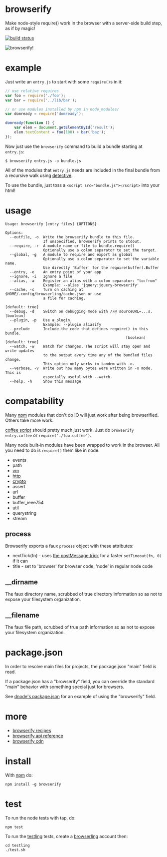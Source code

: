 browserify
==========

Make node-style require() work in the browser with a server-side build step,
as if by magic!

[![build status](https://secure.travis-ci.org/substack/node-browserify.png)](http://travis-ci.org/substack/node-browserify)

![browserify!](http://substack.net/images/browserify/browserify.png)

example
=======

Just write an `entry.js` to start with some `require()`s in it:

````javascript
// use relative requires
var foo = require('./foo');
var bar = require('../lib/bar');

// or use modules installed by npm in node_modules/
var domready = require('domready');

domready(function () {
    var elem = document.getElementById('result');
    elem.textContent = foo(100) + bar('baz');
});
````

Now just use the `browserify` command to build a bundle starting at `entry.js`:

```
$ browserify entry.js -o bundle.js
```

All of the modules that `entry.js` needs are included in the final bundle from a
recursive walk using [detective](https://github.com/substack/node-detective).

To use the bundle, just toss a `<script src="bundle.js"></script>` into your
html!

usage
=====

````
Usage: browserify [entry files] {OPTIONS}

Options:
  --outfile, -o  Write the browserify bundle to this file.
                 If unspecified, browserify prints to stdout.
  --require, -r  A module name or file to bundle.require()
                 Optionally use a colon separator to set the target.
  --global, -g   A module to require and export as global
                 Optionally use a colon separator to set the variable name.
                 Use directly 'Buffer' for the require(buffer).Buffer
  --entry, -e    An entry point of your app
  --ignore, -i   Ignore a file
  --alias, -a    Register an alias with a colon separator: "to:from"
                 Example: --alias 'jquery:jquery-browserify'
  --cache, -c    Turn on caching at $HOME/.config/browserling/cache.json or use
                 a file for caching.
                                                                 [default: true]
  --debug, -d    Switch on debugging mode with //@ sourceURL=...s.     [boolean]
  --plugin, -p   Use a plugin.
                 Example: --plugin aliasify
  --prelude      Include the code that defines require() in this bundle.
                                                      [boolean]  [default: true]
  --watch, -w    Watch for changes. The script will stay open and write updates
                 to the output every time any of the bundled files change.
                 This option only works in tandem with -o.
  --verbose, -v  Write out how many bytes were written in -o mode. This is
                 especially useful with --watch.
  --help, -h     Show this message
````

compatability
=============

Many [npm](http://npmjs.org) modules that don't do IO will just work after being
browserified. Others take more work.

[coffee script](http://coffeescript.org/) should pretty much just work.
Just do `browserify entry.coffee` or `require('./foo.coffee')`.

Many node built-in modules have been wrapped to work in the browser.
All you need to do is `require()` them like in node.

* events
* path
* [vm](https://github.com/substack/vm-browserify)
* [http](https://github.com/substack/http-browserify)
* [crypto](https://github.com/dominictarr/crypto-browserify)
* assert
* url
* buffer
* buffer_ieee754
* util
* querystring
* stream

process
-------

Browserify exports a faux `process` object with these attributes:

* nextTick(fn) - uses [the postMessage trick](http://dbaron.org/log/20100309-faster-timeouts)
    for a faster `setTimeout(fn, 0)` if it can
* title - set to 'browser' for browser code, 'node' in regular node code

__dirname
---------

The faux directory name, scrubbed of true directory information so as not to
expose your filesystem organization.

__filename
----------

The faux file path, scrubbed of true path information so as not to expose your
filesystem organization.

package.json
============

In order to resolve main files for projects, the package.json "main" field is
read.

If a package.json has a "browserify" field, you can override the standard "main"
behavior with something special just for browsers.

See [dnode's
package.json](https://github.com/substack/dnode/blob/9e24b97cf2ce931fbf6d7beb3731086b46bca887/package.json#L40)
for an example of using the "browserify" field.

more
====

* [browserify recipes](https://github.com/substack/node-browserify/blob/master/doc/recipes.markdown#recipes)
* [browserify api reference](https://github.com/substack/node-browserify/blob/master/doc/methods.markdown#methods)
* [browserify cdn](http://browserify.nodejitsu.com/)

install
=======

With [npm](http://npmjs.org) do:

```
npm install -g browserify
```

test
====

To run the node tests with tap, do:

```
npm test
```

To run the [testling](http://testling.com) tests,
create a [browserling](http://browserling.com) account then:

```
cd testling
./test.sh
```

